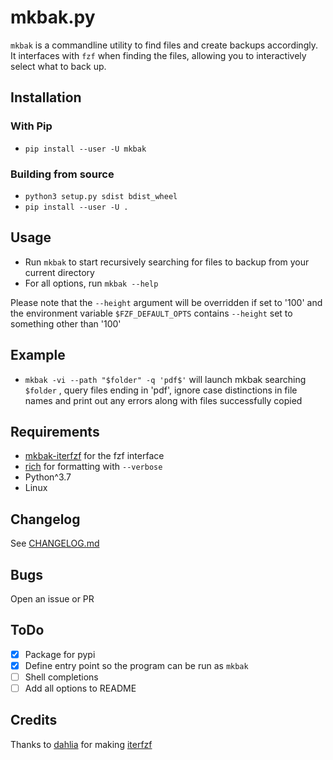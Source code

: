 # mkbak.py

`mkbak` is a commandline utility to find files and create backups accordingly.  
It interfaces with `fzf` when finding the files, allowing you to interactively
select what to back up.

## Installation

### With Pip

- `pip install --user -U mkbak`

### Building from source

- `python3 setup.py sdist bdist_wheel`
- `pip install --user -U .`

## Usage

- Run `mkbak` to start recursively searching for files to backup
from your current directory
- For all options, run `mkbak --help`

Please note that the `--height` argument will be overridden if set to '100' and
the environment variable `$FZF_DEFAULT_OPTS` contains `--height` set to something
other than '100'

## Example

- `mkbak -vi --path "$folder" -q 'pdf$'`
will launch mkbak searching `$folder`
, query files ending in 'pdf', ignore case distinctions in file names and
print out any errors along with files successfully copied

## Requirements

- [mkbak-iterfzf](https://github.com/sudo-julia/mkbak-iterfzf)
for the fzf interface
- [rich](https://github.com/willmcgugan/rich) for formatting with `--verbose`
- Python^3.7
- Linux

## Changelog

See [CHANGELOG.md](https://github.com/sudo-julia/mkbak/blob/main/CHANGELOG.md)

## Bugs

Open an issue or PR

## ToDo

- [X] Package for pypi
- [X] Define entry point so the program can be run as `mkbak`
- [ ] Shell completions
- [ ] Add all options to README

## Credits

Thanks to [dahlia](https://github.com/dahlia) for making [iterfzf](https://github.com/dahlia/iterfzf)
